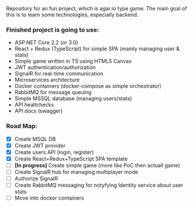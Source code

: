 Repository for an fun project, which is agar.io type game. The main goal of this is to learn some technologies, especially backend.

### Finished project is going to use:

 - ASP.NET Core 2.2 (or 3.0) 
 - React + Redux (TypeScript) for simple SPA (mainly managing user & stats)
 - Simple game written in TS using HTML5 Canvas
 - JWT authentication/authorization
 - SignalR for real-time communication
 - Microservices architecture
 - Docker containers (docker-compose as simple orchestrator)
 - RabbitMQ for message queuing
 - Simple MSSQL database (managing users/stats)
 - API healtchecks
 - API docs (swagger)

### Road Map:
- [x] Create MSQL DB
- [x] Create JWT provider
- [x] Create users API (login, register)
- [x] Create React+Redux+TypeScript SPA template
- [ ] **[In progress]** Create simple game (more like PoC then actuall game)
- [ ] Create SignalR hub for managing multiplayer mode
- [ ] Authorize SignalR
- [ ] Create RabbitMQ messaging for notyfying Identity service about user stats
- [ ] Move into docker containers
